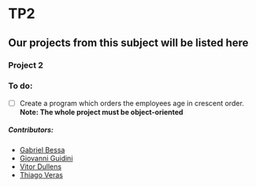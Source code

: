 # TP2

## Our projects from this subject will be listed here

### Project 2
### To do: 
- [ ] Create a program which orders the employees age in crescent order. **Note: The whole project must be object-oriented**

##### Contributors: 
* [Gabriel Bessa](https://github.com/GabrielBessa)
* [Giovanni Guidini](https://github.com/Gguidini)
* [Vitor Dullens](https://github.com/vitordullens)
* [Thiago Veras](https://github.com/VerasThiago)
